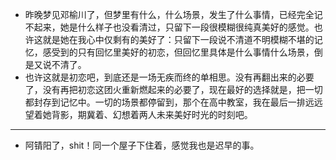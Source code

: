 - 昨晚梦见邓榆川了，但梦里有什么，什么场景，发生了什么事情，已经完全记不起来，她是什么样子也没看清过，只留下一段很模糊很纯真美好的感觉。也许这就是她在我心中仅剩有的美好了：只留下一段说不清道不明模糊不堪的记忆，感受到的只有回忆里美好的初恋，但回忆里具体是什么事情什么场景，倒是又说不清了。
- 也许这就是初恋吧，到底还是一场无疾而终的单相思。没有再翻出来的必要了，没有再把初恋这团火重新燃起来的必要了，现在最好的选择就是，把一切都封存到记忆中。一切的场景都停留到，那个在高中教室，我在最后一排远远望着她背影，期冀着、幻想着两人未来美好时光的时刻吧。
- ---
- 阿锖阳了，shit！同一个屋子下住着，感觉我也是迟早的事。
